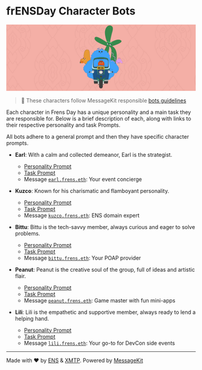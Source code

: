 # frENSDay Character Bots

![](/banner.png)

> 🤝 These characters follow MessageKit responsible [bots guidelines](https://messagekit.ephemerahq.com/guidelines)

Each character in Frens Day has a unique personality and a main task they are responsible for. Below is a brief description of each, along with links to their respective personality and task Prompts.

All bots adhere to a general prompt and then they have specific character prompts.

- **Earl**: With a calm and collected demeanor, Earl is the strategist.

  - [Personality Prompt](src/prompts/personalities/earl.md)
  - [Task Prompt](src/prompts/tasks.ts)
  - Message [`earl.frens.eth`](https://converse.xyz/dm/earl.frens.eth): Your event concierge

- **Kuzco**: Known for his charismatic and flamboyant personality.

  - [Personality Prompt](src/prompts/personalities/kuzco.md)
  - [Task Prompt](src/prompts/tasks.ts)
  - Message [`kuzco.frens.eth`](https://converse.xyz/dm/kuzco.frens.eth): ENS domain expert

- **Bittu**: Bittu is the tech-savvy member, always curious and eager to solve problems.

  - [Personality Prompt](src/prompts/personalities/bittu.md)
  - [Task Prompt](src/prompts/tasks.ts)
  - Message [`bittu.frens.eth`](https://converse.xyz/dm/bittu.frens.eth): Your POAP provider

- **Peanut**: Peanut is the creative soul of the group, full of ideas and artistic flair.

  - [Personality Prompt](src/prompts/personalities/peanut.md)
  - [Task Prompt](src/prompts/tasks.ts)
  - Message [`peanut.frens.eth`](https://converse.xyz/dm/peanut.frens.eth): Game master with fun mini-apps

- **Lili**: Lili is the empathetic and supportive member, always ready to lend a helping hand.
  - [Personality Prompt](src/prompts/personalities/lili.md)
  - [Task Prompt](src/prompts/tasks.ts)
  - Message [`lili.frens.eth`](https://converse.xyz/dm/lili.frens.eth): Your go-to for DevCon side events

---

Made with ❤️ by [ENS](https://ens.domains/) & [XMTP](https://xmtp.org/). Powered by [MessageKit](https://messagekit.ephemerahq.com/)
